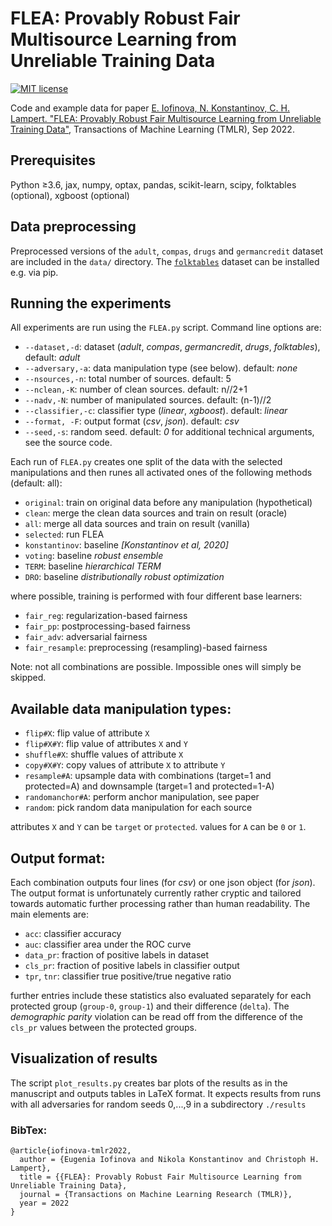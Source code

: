 # FLEA: Provably Robust Fair Multisource Learning from Unreliable Training Data
[![MIT license](https://img.shields.io/badge/License-MIT-blue.svg)](https://github.com/ISTAustria-CVML/FLEA/blob/main/LICENSE.md)

Code and example data for paper [E. Iofinova, N. Konstantinov, C. H. Lampert. "FLEA: Provably Robust Fair Multisource Learning from Unreliable Training Data"](https://arxiv.org/abs/2106.11732), Transactions of Machine Learning (TMLR), Sep 2022.

## Prerequisites
Python ≥3.6, jax, numpy, optax, pandas, scikit-learn, scipy, folktables (optional), xgboost (optional)

## Data preprocessing
Preprocessed versions of the `adult`, `compas`, `drugs` and `germancredit` dataset are included in the `data/` directory.
The [`folktables`](https://github.com/zykls/folktables) dataset can be installed e.g. via pip.

## Running the experiments
All experiments are run using the `FLEA.py` script. Command line options are:
* `--dataset,-d`: dataset (*adult*, *compas*, *germancredit*, *drugs*, *folktables*), default: *adult*
* `--adversary,-a`: data manipulation type (see below). default: *none*
* `--nsources,-n`: total number of sources. default: 5
* `--nclean,-K`: number of clean sources. default: n//2+1
* `--nadv,-N`: number of manipulated sources. default: (n-1)//2
* `--classifier,-c`: classifier type (*linear*, *xgboost*). default: *linear*
* `--format, -F`: output format (*csv*, *json*). default: *csv*
* `--seed,-s`: random seed. default: *0*
for additional technical arguments, see the source code.

Each run of `FLEA.py` creates one split of the data with the selected
manipulations and then runes all activated ones of the following methods 
(default: all):
* `original`: train on original data before any manipulation (hypothetical)
* `clean`: merge the clean data sources and train on result (oracle)
* `all`: merge all data sources and train on result (vanilla)
* `selected`: run FLEA
* `konstantinov`: baseline *[Konstantinov et al, 2020]*
* `voting`: baseline *robust ensemble*
* `TERM`: baseline *hierarchical TERM*
* `DRO`: baseline *distributionally robust optimization*

where possible, training is performed with four different base learners:
* `fair_reg`: regularization-based fairness
* `fair_pp`: postprocessing-based fairness
* `fair_adv`: adversarial fairness
* `fair_resample`: preprocessing (resampling)-based fairness

Note: not all combinations are possible. Impossible ones will simply be skipped.

## Available data manipulation types:
* `flip#X`: flip value of attribute `X` 
* `flip#X#Y`: flip value of attributes `X` and `Y` 
* `shuffle#X`: shuffle values of attribute `X` 
* `copy#X#Y`: copy values of attribute `X` to attribute `Y`
* `resample#A`: upsample data with combinations (target=1 and protected=A) and downsample (target=1 and protected=1-A)
* `randomanchor#A`: perform anchor manipulation, see paper
* `random`: pick random data manipulation for each source

attributes `X` and `Y` can be `target` or `protected`. values for `A` can be `0` or `1`.

## Output format:

Each combination outputs four lines (for *csv*) or one json object (for *json*).
The output format is unfortunately currently rather cryptic and 
tailored towards automatic further processing rather than human readability. 
The main elements are:

* `acc`: classifier accuracy
* `auc`: classifier area under the ROC curve
* `data_pr`: fraction of positive labels in dataset
* `cls_pr`: fraction of positive labels in classifier output
* `tpr`, `tnr`: classifier true positive/true negative ratio

further entries include these statistics also evaluated 
separately for each protected group (`group-0`, `group-1`)
and their difference (`delta`). The *demographic parity* violation 
can be read off from the difference of the `cls_pr` values between 
the protected groups.

## Visualization of results

The script `plot_results.py` creates bar plots of the results 
as in the manuscript and outputs tables in LaTeX format. 
It expects results from runs with all adversaries for random 
seeds 0,...,9 in a subdirectory `./results`

### BibTex:
```
@article{iofinova-tmlr2022,
  author = {Eugenia Iofinova and Nikola Konstantinov and Christoph H. Lampert},
  title = {{FLEA}: Provably Robust Fair Multisource Learning from Unreliable Training Data},
  journal = {Transactions on Machine Learning Research (TMLR)},
  year = 2022
}
```

